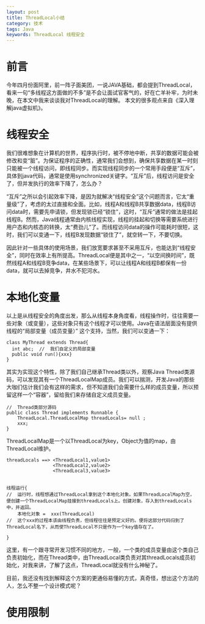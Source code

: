 ```yaml
---
layout: post
title: ThreadLocal小结
category: 技术
tags: Java
keywords: ThreadLocal 线程安全
---
```


# 前言 #
今年四月份面阿里，前一阵子面美团，一说JAVA基础，都会提到ThreadLocal，看来一句“多线程这方面做的不多”是不会让面试官客气的，好在亡羊补牢，为时未晚，在本文中我来谈谈我对ThreadLocal的理解。
本文的很多观点来自《深入理解java虚拟机》。

# 线程安全 #
我们很难想象在计算机的世界，程序执行时，被不停地中断，共享的数据可能会被修改和变“脏”。为保证程序的正确性，通常我们会想到，确保共享数据在某一时刻只能被一个线程访问，即线程同步。而实现线程同步的一个常用手段便是“互斥”，具体到java代码，通常是使用synchronized关键字。“互斥”后，线程访问是安全了，但并发执行的效率下降了，怎么办？

“互斥”之所以会引起效率下降，是因为就解决“线程安全”这个问题而言，它太“重量级”了，考虑的太过直接和全面。比如，线程A和线程B共享数据data，线程B访问data时，需要先申请锁，但发现锁已经“锁住”，这时，“互斥”通常的做法是挂起线程B。然而，Java线程通常由内核线程实现，线程的挂起和切换等需要系统进行用户态和内核态的转换，太“费劲儿”了。而线程访问data的操作可能耗时很短，这时，我们可以变通一下，线程B发现数据“锁住了”，就空转一下，不要切换。

因此针对一些具体的使用场景，我们放宽要求甚至不采用互斥，也能达到“线程安全”，同时在效率上有所提高。ThreadLocal便是其中之一，“以空间换时间”，既然线程A和线程B竞争data，在某些场景下，可以让线程A和线程B都保有一份data，就可以去掉竞争，井水不犯河水。

# 本地化变量 #

以上是从线程安全的角度出发，那么从线程本身角度看，线程操作时，往往需要一些对象（或变量），这些对象只有这个线程才可以使用。Java在语法层面没有提供线程的“局部变量（成员变量）” 这个支持，当然，我们可以变通一下：
   
    class MyThread extends Thread{
      int abc;	//	我们自定义的局部变量
      public void run(){xxx}
    }


其实为实现这个特性，除了我们自己继承Thread类以外，观察Java Thread类源码，可以发现其有一个ThreadLocalMap成员。我们可以揣测，开发Java的那些大咖们估计我们会有这样的需求，但不知道我们会需要什么样的成员变量，所以预留这样一个“容器”，留给我们来存储自定义成员变量。

	//	Thread类部分源码
	public class Thread implements Runnable {  
	    ThreadLocal.ThreadLocalMap threadLocals= null ;  
		xxx;
	}  


ThreadLocalMap是一个以ThreadLocal为key，Object为值的map，由ThreadLocal维护。

    threadLocals ==> <ThreadLocal1,value1>
	                 <ThreadLocal2,value2>
	                 <ThreadLocal3,value3>


	线程运行{
	//	运行时，线程想通过ThreadLocal拿到这个本地化对象。如果ThreadLocalMap为空，便创建一个ThreadLocalMap挂接到threadLocals上。创建对象，存入到threadLocals中，并返回。
		本地化对象 =  xxx(ThreadLocal)
	//	这个xxx的过程本该由线程负责，但线程往往是预定义好的。便将这部分代码归到了ThreadLocal名下，从而使ThreadLocal不只是作为一个key值存在了。
	
	}

这里，有一个跟寻常开发习惯不同的地方，一般，一个类的成员变量由这个类自己负责初始化，而在Thread类中，由ThreadLocal类负责对其threadLocals成员初始化，对我来讲，了解了这点，ThreadLocal就没有什么神秘了。

目前，我还没有找到解释这个方案的更通俗易懂的方式，真奇怪，想出这个方法的人，怎么不整一个设计模式呢？


# 使用限制 #
